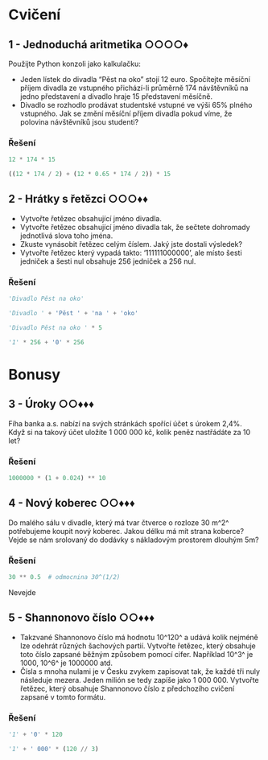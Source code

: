 # Cvičení

## 1 - Jednoduchá aritmetika ○○○○♦

Použijte Python konzoli jako kalkulačku:

- Jeden lístek do divadla “Pěst na oko” stojí 12 euro. Spočítejte měsíční příjem divadla ze vstupného přichází-li
  průměrně 174 návštěvníků na jedno představení a divadlo hraje 15 představení měsíčně.
- Divadlo se rozhodlo prodávat studentské vstupné ve výši 65% plného vstupného. Jak se změní měsíční příjem divadla
  pokud víme, že polovina návštěvníků jsou studenti?

### Řešení

```python
12 * 174 * 15
```

```python
((12 * 174 / 2) + (12 * 0.65 * 174 / 2)) * 15
```

## 2 - Hrátky s řetězci ○○○♦♦

- Vytvořte řetězec obsahující jméno divadla.
- Vytvořte řetězec obsahující jméno divadla tak, že sečtete dohromady jednotlivá slova toho jména.
- Zkuste vynásobit řetězec celým číslem. Jaký jste dostali výsledek?
- Vytvořte řetězec který vypadá takto: ‘111111000000’, ale místo šesti jedniček a šesti nul obsahuje 256 jedniček a 256
  nul.

### Řešení

```python
'Divadlo Pěst na oko'
```

```python
'Divadlo ' + 'Pěst ' + 'na ' + 'oko'
```

```python
'Divadlo Pěst na oko ' * 5
```

```python
'1' * 256 + '0' * 256
```

# Bonusy

## 3 - Úroky ○○♦♦♦

Fíha banka a.s. nabízí na svých stránkách spořící účet s úrokem 2,4%.  
Když si na takový účet uložíte 1 000 000 kč, kolik peněz nastřádáte za 10 let?

### Řešení

```python
1000000 * (1 + 0.024) ** 10
```

## 4 - Nový koberec ○○♦♦♦

Do malého sálu v divadle, který má tvar čtverce o rozloze 30 m^2^ potřebujeme koupit nový koberec. Jakou délku má mít
strana koberce? Vejde se nám srolovaný do dodávky s nákladovým prostorem dlouhým 5m?

### Řešení

```python
30 ** 0.5  # odmocnina 30^(1/2)
```

Nevejde

## 5 - Shannonovo číslo ○○♦♦♦

- Takzvané Shannonovo číslo má hodnotu 10^120^ a udává kolik nejméně lze odehrát různých šachových partií. Vytvořte
  řetězec, který obsahuje toto číslo zapsané běžným způsobem pomocí cifer. Například 10^3^ je 1000, 10^6^ je 1000000
  atd.
- Čísla s mnoha nulami je v Česku zvykem zapisovat tak, že každé tři nuly následuje mezera. Jeden milión se tedy zapíše
  jako 1 000 000. Vytvořte řetězec, který obsahuje Shannonovo číslo z předchozího cvičení zapsané v tomto formátu.

### Řešení

```python
'1' + '0' * 120
```

```python
'1' + ' 000' * (120 // 3)
```
